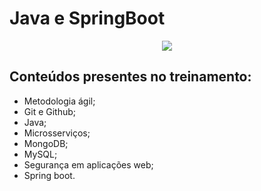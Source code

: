 # Java e SpringBoot

<p align="center">
<img src = "https://user-images.githubusercontent.com/100395899/171477325-bc2f0b24-c7f6-4d97-9bbb-c39974b5a163.png">
</p>

## Conteúdos presentes no treinamento: 

- Metodologia ágil;
- Git e Github;
- Java;
- Microsserviços;
- MongoDB;
- MySQL;
- Segurança em aplicações web;
- Spring boot.
